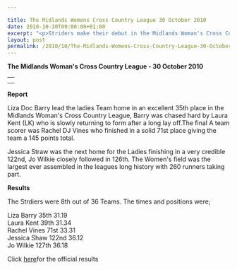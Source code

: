 ```yaml
---

title: The Midlands Womens Cross Country League 30 October 2010
date: 2010-10-30T09:00:00+01:00
excerpt: "<p>Striders make their debut in the Midlands Woman's Cross Country League at Leamington 30th October 2010, Brendan Ward (Club Chairman) Midlands Women's XC League Photos Report Results</p>"
layout: post
permalink: /2010/10/The-Midlands-Womens-Cross-Country-League-30-October-2010/
---
```

**The Midlands Woman's Cross Country League - 30 October 2010**</p> 

<table>
  <tr>
    <td>
    </td>
  </tr>
  
  <tr>
    <td>
    </td>
  </tr>
</table>

**<a name="Results">Report</a>**</p> 

Liza Doc Barry lead the ladies Team home in an excellent 35th place in the Midlands Woman's Cross Country League, Barry was chased hard by Laura Kent (LK) who is slowly returning to form after a long lay off.The final A team scorer was Rachel DJ Vines who finished in a solid 71st place giving the team a 145 points total.

Jessica Straw was the next home for the Ladies finishing in a very credible 122nd, Jo Wilkie closely followed in 126th. The Women's field was the largest ever assembled in the leagues long history with 260 runners taking part.

**Results**

The Strdiers were 8th out of 36 Teams. The times and positions were;

Liza Barry 35th 31.19  
Laura Kent 39th 31.34  
Rachel Vines 71st 33.31  
Jessica Shaw 122nd 36.12  
Jo Wilkie 127th 36.18

Click <a href="https://www.midlandathletics.org.uk/PDFS/2010_RES_101030_MidWomensCCFixture1.pdf " target="_blank" rel="nofollow">here</a>for the official results